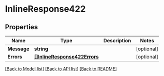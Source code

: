 # InlineResponse422

## Properties

Name | Type | Description | Notes
------------ | ------------- | ------------- | -------------
**Message** | **string** |  | [optional] 
**Errors** | [**[]InlineResponse422Errors**](inline_response_422_errors.md) |  | [optional] 

[[Back to Model list]](../README.md#documentation-for-models) [[Back to API list]](../README.md#documentation-for-api-endpoints) [[Back to README]](../README.md)


